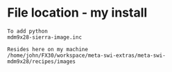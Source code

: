 # File location - my install
```
To add python 
mdm9x28-sierra-image.inc

Resides here on my machine
/home/john/FX30/workspace/meta-swi-extras/meta-swi-mdm9x28/recipes/images
```
